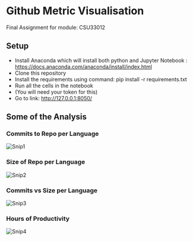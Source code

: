 # Github Metric Visualisation

Final Assignment for module: CSU33012

## Setup 
- Install Anaconda which will install both python and Jupyter Notebook : https://docs.anaconda.com/anaconda/install/index.html
- Clone this repository
- Install the requirements using command: pip install -r requirements.txt
- Run all the cells in the notebook
- (You will need your token for this)
- Go to link: http://127.0.0.1:8050/

## Some of the Analysis

### Commits to Repo per Language

![Snip1](https://user-images.githubusercontent.com/78806345/147279568-18d9e423-eb8a-4de5-bd06-e380a9e546f2.PNG)

### Size of Repo per Language

![Snip2](https://user-images.githubusercontent.com/78806345/147279607-3d5279ac-1539-43a2-94c9-352dbe383441.PNG)

### Commits vs Size per Language

![Snip3](https://user-images.githubusercontent.com/78806345/147279662-bad4c430-09bf-4f59-bb83-ff957bfabc52.PNG)

### Hours of Productivity

![Snip4](https://user-images.githubusercontent.com/78806345/147279678-ce1308bf-e7e5-48b7-a53c-4d206bb940b8.PNG)
